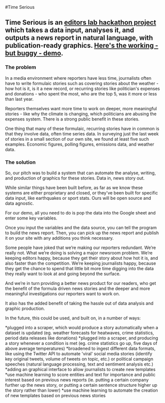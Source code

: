 #Time Serious

## Time Serious is an [editors lab hackathon project](http://www.walkleys.com/editorslab/) which takes a data input, analyses it, and outputs a news report in natural language, with publication-ready graphics. [Here's the working - but buggy - demo](https://timeserious.herokuapp.com/).

### The problem

In a media environment where reporters have less time, journalists often have to write formulaic stories such as covering stories about the weather - how hot is it, is it a new record, or recurring stories like politician's expenses and donations - who spent the most, who are the top 5, was it more or less than last year. 

Reporters themselves want more time to work on deeper, more meaningful stories - like why the climate is changing, which politicians are abusing the expenses system. There is a strong public benefit in these stories.

One thing that many of these formulaic, recurring stories have in common is that they involve data, often time series data. In surveying just the last week of stories in a small section of our own site, we found at least five such examples. Economic figures, polling figures, emissions data, and weather data.

### The solution

So, our pitch was to build a system that can automate the analyse, writing, and production of graphics for these stories. Data in, news story out. 

While similar things have been built before, as far as we know these systems are either proprietary and closed, or they've been built for specific data input, like earthquakes or sport stats. Ours will be open source and data agnostic.

For our demo, all you need to do is pop the data into the Google sheet and enter some key variables.

Once you input the variables and the data source, you can tell the program to build the news report. Then, you can pick up the news report and publish it on your site with any additions you think necessary.

Some people have joked that we’re making our reporters redundant. We’re really not. What we’re doing is solving a major newsroom problem. We’re keeping editors happy, because they get their story about how hot it is, and also faster than the competition. We’re keeping journalists happy, because they get the chance to spend that little bit more time digging into the data they really want to look at and going beyond the surface.

And we’re in turn providing a better news product for our readers, who get the benefit of the formula driven news stories and the deeper and more meaningful investigations our reporters want to work on.

It also has the added benefit of taking the hassle out of data analysis and graphic production.

In the future, this could be used, and built on, in a number of ways:

*plugged into a scraper, which would produce a story automatically when a dataset is updated (eg. weather forecasts for heatwaves, crime statistics, period data releases like donations)
*plugged into a scraper, and producing a story whenever a condition is met (eg. crime statistics go up, five days of above average temperatures)
*broadened to ingest different data formats, like using the Twitter API to automate 'viral' social media stories (identify key original tweets, volume of tweets on topic, etc.) or political campaign speeches (natural language processing, text and sentiment analysis etc.)
*adding an graphical interface to allow journalists to create new templates
*use machine learning to score entities and text for importance and public interest based on previous news reports (ie. putting a certain company further up the news story, or putting a certain sentence structure higher up the story rather than lower)
*use machine learning to automate the creation of new templates based on previous news stories





